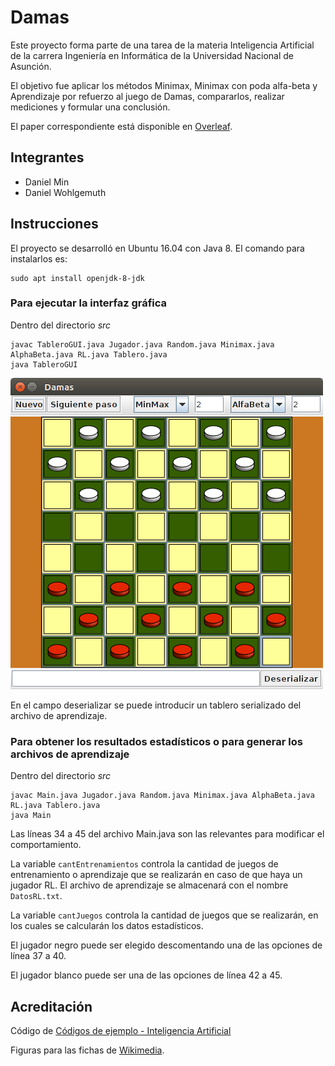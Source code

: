 # Damas

Este proyecto forma parte de una tarea de la materia Inteligencia Artificial 
de la carrera Ingeniería en Informática de la Universidad Nacional de Asunción.

El objetivo fue aplicar los métodos Minimax, Minimax con poda alfa-beta y
Aprendizaje por refuerzo al juego de Damas, compararlos, realizar mediciones y 
formular una conclusión. 

El paper correspondiente está disponible en [Overleaf](https://www.overleaf.com/read/vvbhxcdnskph).

## Integrantes

- Daniel Min
- Daniel Wohlgemuth

## Instrucciones

El proyecto se desarrolló en Ubuntu 16.04 con Java 8.
El comando para instalarlos es:

    sudo apt install openjdk-8-jdk

### Para ejecutar la interfaz gráfica
Dentro del directorio *src*

    javac TableroGUI.java Jugador.java Random.java Minimax.java AlphaBeta.java RL.java Tablero.java
    java TableroGUI

![Damas estado inicial](images/damas_inicial.png)

En el campo deserializar se puede introducir un tablero serializado del archivo de aprendizaje.

### Para obtener los resultados estadísticos o para generar los archivos de aprendizaje
Dentro del directorio *src*

    javac Main.java Jugador.java Random.java Minimax.java AlphaBeta.java RL.java Tablero.java
    java Main
    
Las líneas 34 a 45 del archivo Main.java son las relevantes para modificar el comportamiento.

La variable `cantEntrenamientos` controla la cantidad de juegos de entrenamiento 
o aprendizaje que se realizarán en caso de que haya un jugador RL. El archivo de aprendizaje
se almacenará con el nombre `DatosRL.txt`.

La variable `cantJuegos` controla la cantidad de juegos que se realizarán, en los cuales
se calcularán los datos estadísticos.

El jugador negro puede ser elegido descomentando una de las opciones de línea 37 a 40.

El jugador blanco puede ser una de las opciones de línea 42 a 45.
    
## Acreditación 

Código de [Códigos de ejemplo - Inteligencia Artificial](https://github.com/jpaciello/ia)

Figuras para las fichas de [Wikimedia](https://commons.wikimedia.org/wiki/Category:Draughts_tiles).

